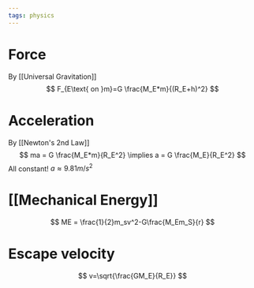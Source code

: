 ```yaml
---
tags: physics
---
```

# Force
By [[Universal Gravitation]]
$$
F_{E\text{ on }m}=G \frac{M_E*m}{(R_E+h)^2}
$$
# Acceleration
By [[Newton's 2nd Law]]
$$
ma = G \frac{M_E*m}{R_E^2} \implies a = G \frac{M_E}{R_E^2}
$$
All constant!
$a\approx9.81 m/s^2$
# [[Mechanical Energy]]
$$
ME = \frac{1}{2}m_sv^2-G\frac{M_Em_S}{r}
$$
# Escape velocity

$$
v=\sqrt{\frac{GM_E}{R_E}}
$$